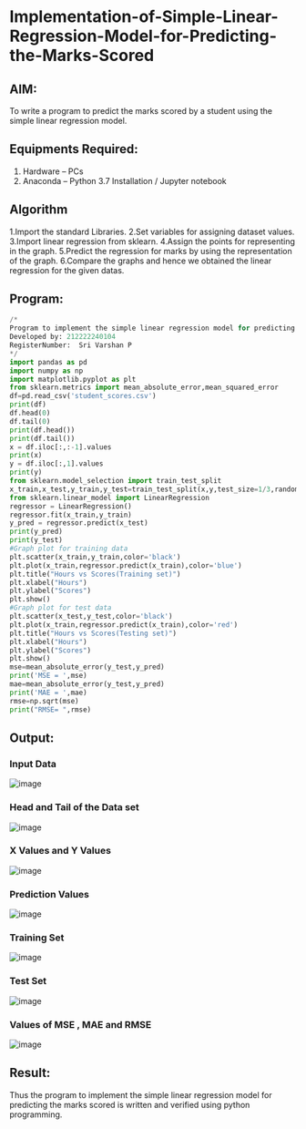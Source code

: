 # Implementation-of-Simple-Linear-Regression-Model-for-Predicting-the-Marks-Scored

## AIM:
To write a program to predict the marks scored by a student using the simple linear regression model.

## Equipments Required:
1. Hardware – PCs
2. Anaconda – Python 3.7 Installation / Jupyter notebook

## Algorithm
1.Import the standard Libraries.
2.Set variables for assigning dataset values.
3.Import linear regression from sklearn.
4.Assign the points for representing in the graph.
5.Predict the regression for marks by using the representation of the graph.
6.Compare the graphs and hence we obtained the linear regression for the given datas.

## Program:
```py
/*
Program to implement the simple linear regression model for predicting the marks scored.
Developed by: 212222240104
RegisterNumber:  Sri Varshan P
*/
import pandas as pd
import numpy as np
import matplotlib.pyplot as plt
from sklearn.metrics import mean_absolute_error,mean_squared_error
df=pd.read_csv('student_scores.csv')
print(df)
df.head(0)
df.tail(0)
print(df.head())
print(df.tail())
x = df.iloc[:,:-1].values
print(x)
y = df.iloc[:,1].values
print(y)
from sklearn.model_selection import train_test_split
x_train,x_test,y_train,y_test=train_test_split(x,y,test_size=1/3,random_state=0)
from sklearn.linear_model import LinearRegression
regressor = LinearRegression()
regressor.fit(x_train,y_train)
y_pred = regressor.predict(x_test)
print(y_pred)
print(y_test)
#Graph plot for training data
plt.scatter(x_train,y_train,color='black')
plt.plot(x_train,regressor.predict(x_train),color='blue')
plt.title("Hours vs Scores(Training set)")
plt.xlabel("Hours")
plt.ylabel("Scores")
plt.show()
#Graph plot for test data
plt.scatter(x_test,y_test,color='black')
plt.plot(x_train,regressor.predict(x_train),color='red')
plt.title("Hours vs Scores(Testing set)")
plt.xlabel("Hours")
plt.ylabel("Scores")
plt.show()
mse=mean_absolute_error(y_test,y_pred)
print('MSE = ',mse)
mae=mean_absolute_error(y_test,y_pred)
print('MAE = ',mae)
rmse=np.sqrt(mse)
print("RMSE= ",rmse)
```

## Output:

### Input Data

![image](https://github.com/PSriVarshan/Implementation-of-Simple-Linear-Regression-Model-for-Predicting-the-Marks-Scored/assets/114944059/387e03fa-748e-444c-842a-625d7043d96f)

### Head and Tail of the Data set 

![image](https://github.com/PSriVarshan/Implementation-of-Simple-Linear-Regression-Model-for-Predicting-the-Marks-Scored/assets/114944059/5d78824f-2cc0-4aaf-9a94-8b32de49100f)

### X Values and Y Values 

![image](https://github.com/PSriVarshan/Implementation-of-Simple-Linear-Regression-Model-for-Predicting-the-Marks-Scored/assets/114944059/66e1afef-09da-4db4-a9aa-d9c02fd7e254)

### Prediction Values 

![image](https://github.com/PSriVarshan/Implementation-of-Simple-Linear-Regression-Model-for-Predicting-the-Marks-Scored/assets/114944059/6412580e-f138-476e-adb4-47aa36b95f32)

### Training Set 

![image](https://github.com/PSriVarshan/Implementation-of-Simple-Linear-Regression-Model-for-Predicting-the-Marks-Scored/assets/114944059/33f85129-d75f-4dbf-bb05-4efeab624031)

### Test Set 

![image](https://github.com/PSriVarshan/Implementation-of-Simple-Linear-Regression-Model-for-Predicting-the-Marks-Scored/assets/114944059/eaa07de8-cfdc-4a8e-af6a-be627ac41844)

### Values of MSE , MAE and RMSE

![image](https://github.com/PSriVarshan/Implementation-of-Simple-Linear-Regression-Model-for-Predicting-the-Marks-Scored/assets/114944059/3f687733-3423-4794-a5dc-6ad13e2f7898)


## Result:
Thus the program to implement the simple linear regression model for predicting the marks scored is written and verified using python programming.
